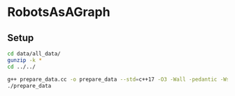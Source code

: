 # RobotsAsAGraph

## Setup

```sh
cd data/all_data/
gunzip -k *
cd ../../

g++ prepare_data.cc -o prepare_data --std=c++17 -O3 -Wall -pedantic -Wshadow -Wextra
./prepare_data
```